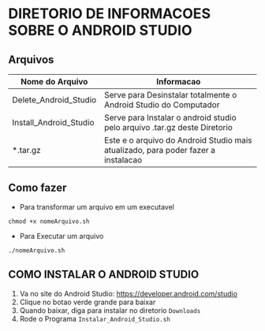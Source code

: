 # DIRETORIO DE INFORMACOES SOBRE O ANDROID STUDIO

## Arquivos

Nome do Arquivo| Informacao|
|---|---|
Delete_Android_Studio | Serve para Desinstalar totalmente o Android Studio do Computador
Install_Android_Studio | Serve para Instalar o android studio pelo arquivo .tar.gz deste Diretorio
*.tar.gz | Este e o arquivo do Android Studio mais atualizado, para poder fazer a instalacao

## Como fazer

* Para transformar um arquivo em um executavel

```shell
chmod +x nomeArquivo.sh
```

* Para Executar um arquivo

```shell
./nomeArquivo.sh
```

## COMO INSTALAR O ANDROID STUDIO

1. Va no site do Android Studio: https://developer.android.com/studio
2. Clique no botao verde grande para baixar
3. Quando baixar, diga para instalar no diretorio `Downloads`
4. Rode o Programa `Instalar_Android_Studio.sh`

